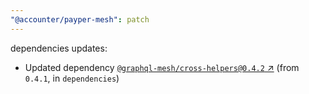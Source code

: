 ```yaml
---
"@accounter/payper-mesh": patch
---
```

dependencies updates:
  - Updated dependency [`@graphql-mesh/cross-helpers@0.4.2` ↗︎](https://www.npmjs.com/package/@graphql-mesh/cross-helpers/v/0.4.2) (from `0.4.1`, in `dependencies`)
